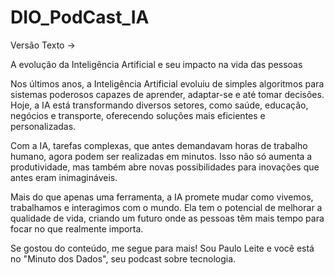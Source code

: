 # DIO_PodCast_IA

Versão Texto ->

A evolução da Inteligência Artificial e seu impacto na vida das pessoas

Nos últimos anos, a Inteligência Artificial evoluiu de simples algoritmos para sistemas poderosos capazes de aprender, adaptar-se e até tomar decisões. Hoje, a IA está transformando diversos setores, como saúde, educação, negócios e transporte, oferecendo soluções mais eficientes e personalizadas.

Com a IA, tarefas complexas, que antes demandavam horas de trabalho humano, agora podem ser realizadas em minutos. Isso não só aumenta a produtividade, mas também abre novas possibilidades para inovações que antes eram inimagináveis.

Mais do que apenas uma ferramenta, a IA promete mudar como vivemos, trabalhamos e interagimos com o mundo. Ela tem o potencial de melhorar a qualidade de vida, criando um futuro onde as pessoas têm mais tempo para focar no que realmente importa.

Se gostou do conteúdo, me segue para mais! Sou Paulo Leite e você está no "Minuto dos Dados", seu podcast sobre tecnologia.

